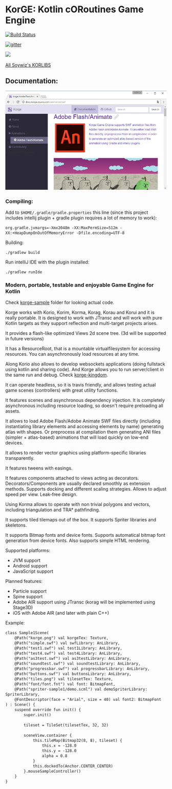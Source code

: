 # KorGE: Kotlin cORoutines Game Engine

[![Build Status](https://travis-ci.org/korlibs/korge.svg?branch=master)](https://travis-ci.org/korlibs/korge)

[![gitter](https://img.shields.io/gitter/room/soywiz/korge.svg)](https://gitter.im/korge-game-engine/Lobby)

![](https://raw.githubusercontent.com/soywiz/kor/master/logos/128/korge.png)

[All Soywiz's KORLIBS](https://github.com/soywiz/korlibs)

## Documentation:

[![](docs/documentation.png)](http://docs.korge.soywiz.com/)

### Compiling:

Add to `$HOME/.gradle/gradle.properties` this line (since this project includes intellij plugin + gradle plugin requires a lot of memory to work):
```
org.gradle.jvmargs=-Xmx2048m -XX:MaxPermSize=512m -XX:+HeapDumpOnOutOfMemoryError -Dfile.encoding=UTF-8
```

Building:
```
./gradlew build
```

Run intelliJ IDE with the plugin installed:
```
./gradlew runIde
```

### Modern, portable, testable and enjoyable Game Engine for Kotlin

Check [korge-sample](https://github.com/soywiz/korge/tree/master/korge-sample) folder for looking actual code.

Korge works with Korio, Korim, Korma, Korag, Korau and Korui and it is really portable. It is designed to work with JTransc
and will work with pure Kotlin targets as they support reflection and multi-target projects arises.

It provides a flash-like optimized Views 2d scene tree. (3d will be supported in future versions)

It has a ResourceRoot, that is a mountable virtualfilesystem for accessing resources. You can asynchronously load resources at any time.

Along Korio also allows to develop websockets applications (doing fullstack using kotlin and sharing code).
And Korge allows you to run server/client in the same run and debug. Check [korge-kingdom](https://github.com/soywiz/korge-kingdom).

It can operate headless, so it is travis friendly, and allows testing actual game scenes (controllers) with great utility functions.

It features scenes and asynchronous dependency injection. It is completely asynchronous including resource loading, so doesn't require preloading all assets.

It allows to load Adobe Flash/Adobe Animate SWF files directly (including instantiating library elements and accessing elements by name) generating atlas with shapes.
Or preprocess at compilation them generating ANI files (simpler + atlas-based) animations that will load quickly on low-end devices.

It allows to render vector graphics using platform-specific libraries transparently.

It features tweens with easings.

It features components attached to views acting as decorators.
Decorators/Components are usually declared smoothly as extension methods.
Supports docking and different scaling strategies.
Allows to adjust speed per view.
Leak-free design.

Using Korma allows to operate with non trivial polygons and vectors, including triangulation and TRA* pathfinding.

It supports tiled tilemaps out of the box.
It supports Spriter libraries and skeletons.

It supports Bitmap fonts and device fonts. Supports automatical bitmap font generation from device fonts.
Also supports simple HTML rendering.

Supported platforms:
* JVM support
* Android support
* JavaScript support

Planned features:
* Particle support
* Spine support
* Adobe AIR support using JTransc (korag will be implemented using Stage3D)
* iOS with Adobe AIR (and later with plain C++)

Example:

```
class Sample1Scene(
	@Path("korge.png") val korgeTex: Texture,
	@Path("simple.swf") val swfLibrary: AnLibrary,
	@Path("test1.swf") val test1Library: AnLibrary,
	@Path("test4.swf") val test4Library: AnLibrary,
	@Path("as3test.swf") val as3testLibrary: AnLibrary,
	@Path("soundtest.swf") val soundtestLibrary: AnLibrary,
	@Path("progressbar.swf") val progressbarLibrary: AnLibrary,
	@Path("buttons.swf") val buttonsLibrary: AnLibrary,
	@Path("tiles.png") val tilesetTex: Texture,
	@Path("font/font.fnt") val font: BitmapFont,
	@Path("spriter-sample1/demo.scml") val demoSpriterLibrary: SpriterLibrary,
	@FontDescriptor(face = "Arial", size = 40) val font2: BitmapFont
) : Scene() {
	suspend override fun init() {
		super.init()

		tileset = TileSet(tilesetTex, 32, 32)

		sceneView.container {
			this.tileMap(Bitmap32(8, 8), tileset) {
				this.x = -128.0
				this.y = -128.0
				alpha = 0.8
			}
			this.dockedTo(Anchor.CENTER_CENTER)
		}.mouseSampleController()
	}
}
```
